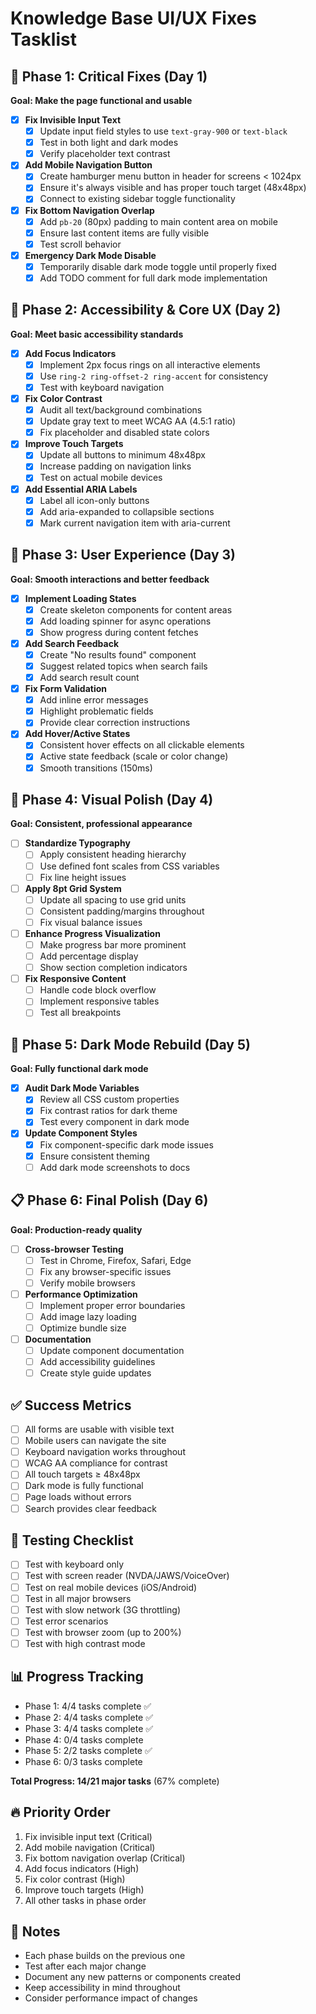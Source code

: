 # Knowledge Base UI/UX Fixes Tasklist

## 🚨 Phase 1: Critical Fixes (Day 1)
**Goal: Make the page functional and usable**

- [x] **Fix Invisible Input Text**
  - [x] Update input field styles to use `text-gray-900` or `text-black`
  - [x] Test in both light and dark modes
  - [x] Verify placeholder text contrast

- [x] **Add Mobile Navigation Button**
  - [x] Create hamburger menu button in header for screens < 1024px
  - [x] Ensure it's always visible and has proper touch target (48x48px)
  - [x] Connect to existing sidebar toggle functionality

- [x] **Fix Bottom Navigation Overlap**
  - [x] Add `pb-20` (80px) padding to main content area on mobile
  - [x] Ensure last content items are fully visible
  - [x] Test scroll behavior

- [x] **Emergency Dark Mode Disable**
  - [x] Temporarily disable dark mode toggle until properly fixed
  - [x] Add TODO comment for full dark mode implementation

## 🎯 Phase 2: Accessibility & Core UX (Day 2)
**Goal: Meet basic accessibility standards**

- [x] **Add Focus Indicators**
  - [x] Implement 2px focus rings on all interactive elements
  - [x] Use `ring-2 ring-offset-2 ring-accent` for consistency
  - [x] Test with keyboard navigation

- [x] **Fix Color Contrast**
  - [x] Audit all text/background combinations
  - [x] Update gray text to meet WCAG AA (4.5:1 ratio)
  - [x] Fix placeholder and disabled state colors

- [x] **Improve Touch Targets**
  - [x] Update all buttons to minimum 48x48px
  - [x] Increase padding on navigation links
  - [x] Test on actual mobile devices

- [x] **Add Essential ARIA Labels**
  - [x] Label all icon-only buttons
  - [x] Add aria-expanded to collapsible sections
  - [x] Mark current navigation item with aria-current

## 💪 Phase 3: User Experience (Day 3)
**Goal: Smooth interactions and better feedback**

- [x] **Implement Loading States**
  - [x] Create skeleton components for content areas
  - [x] Add loading spinner for async operations
  - [x] Show progress during content fetches

- [x] **Add Search Feedback**
  - [x] Create "No results found" component
  - [x] Suggest related topics when search fails
  - [x] Add search result count

- [x] **Fix Form Validation**
  - [x] Add inline error messages
  - [x] Highlight problematic fields
  - [x] Provide clear correction instructions

- [x] **Add Hover/Active States**
  - [x] Consistent hover effects on all clickable elements
  - [x] Active state feedback (scale or color change)
  - [x] Smooth transitions (150ms)

## 🎨 Phase 4: Visual Polish (Day 4)
**Goal: Consistent, professional appearance**

- [ ] **Standardize Typography**
  - [ ] Apply consistent heading hierarchy
  - [ ] Use defined font scales from CSS variables
  - [ ] Fix line height issues

- [ ] **Apply 8pt Grid System**
  - [ ] Update all spacing to use grid units
  - [ ] Consistent padding/margins throughout
  - [ ] Fix visual balance issues

- [ ] **Enhance Progress Visualization**
  - [ ] Make progress bar more prominent
  - [ ] Add percentage display
  - [ ] Show section completion indicators

- [ ] **Fix Responsive Content**
  - [ ] Handle code block overflow
  - [ ] Implement responsive tables
  - [ ] Test all breakpoints

## 🔧 Phase 5: Dark Mode Rebuild (Day 5)
**Goal: Fully functional dark mode**

- [x] **Audit Dark Mode Variables**
  - [x] Review all CSS custom properties
  - [x] Fix contrast ratios for dark theme
  - [x] Test every component in dark mode

- [x] **Update Component Styles**
  - [x] Fix component-specific dark mode issues
  - [x] Ensure consistent theming
  - [ ] Add dark mode screenshots to docs

## 📋 Phase 6: Final Polish (Day 6)
**Goal: Production-ready quality**

- [ ] **Cross-browser Testing**
  - [ ] Test in Chrome, Firefox, Safari, Edge
  - [ ] Fix any browser-specific issues
  - [ ] Verify mobile browsers

- [ ] **Performance Optimization**
  - [ ] Implement proper error boundaries
  - [ ] Add image lazy loading
  - [ ] Optimize bundle size

- [ ] **Documentation**
  - [ ] Update component documentation
  - [ ] Add accessibility guidelines
  - [ ] Create style guide updates

## ✅ Success Metrics
- [ ] All forms are usable with visible text
- [ ] Mobile users can navigate the site
- [ ] Keyboard navigation works throughout
- [ ] WCAG AA compliance for contrast
- [ ] All touch targets ≥ 48x48px
- [ ] Dark mode is fully functional
- [ ] Page loads without errors
- [ ] Search provides clear feedback

## 🧪 Testing Checklist
- [ ] Test with keyboard only
- [ ] Test with screen reader (NVDA/JAWS/VoiceOver)
- [ ] Test on real mobile devices (iOS/Android)
- [ ] Test in all major browsers
- [ ] Test with slow network (3G throttling)
- [ ] Test error scenarios
- [ ] Test with browser zoom (up to 200%)
- [ ] Test with high contrast mode

## 📊 Progress Tracking
- Phase 1: 4/4 tasks complete ✅
- Phase 2: 4/4 tasks complete ✅
- Phase 3: 4/4 tasks complete ✅
- Phase 4: 0/4 tasks complete
- Phase 5: 2/2 tasks complete ✅
- Phase 6: 0/3 tasks complete

**Total Progress: 14/21 major tasks** (67% complete)

## 🔥 Priority Order
1. Fix invisible input text (Critical)
2. Add mobile navigation (Critical)
3. Fix bottom navigation overlap (Critical)
4. Add focus indicators (High)
5. Fix color contrast (High)
6. Improve touch targets (High)
7. All other tasks in phase order

## 📝 Notes
- Each phase builds on the previous one
- Test after each major change
- Document any new patterns or components created
- Keep accessibility in mind throughout
- Consider performance impact of changes